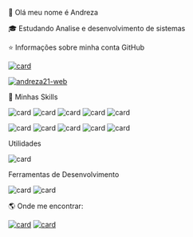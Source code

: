 💜 Olá meu nome é Andreza

🎓   Estudando Analise e desenvolvimento de sistemas


⭐ Informações sobre minha conta GitHub

[![card](https://github-readme-stats.vercel.app/api?username=andreza21-web&theme=dark)](https://github.com/andreza21-web/)


[![andreza21-web](https://github-readme-stats.vercel.app/api/top-langs/?username=andreza21-web&hide=html&layout=compact&theme=dark)](https://github.com/andreza21-web/)


🚀 Minhas Skills


![card](https://img.shields.io/badge/Angular-DD0031?style=for-the-badge&logo=angular&logoColor=white) ![card](https://img.shields.io/badge/Java-ED8B00?style=for-the-badge&logo=java&logoColor=white) ![card](https://img.shields.io/badge/JavaScript-323330?style=for-the-badge&logo=javascript&logoColor=F7DF1E) ![card](https://img.shields.io/badge/CSS3-1572B6?style=for-the-badge&logo=css3&logoColor=white) ![card](https://img.shields.io/badge/HTML5-E34F26?style=for-the-badge&logo=html5&logoColor=white) 

![card](https://img.shields.io/badge/Node.js-43853D?style=for-the-badge&logo=node.js&logoColor=white)
![card](https://img.shields.io/badge/TypeScript-007ACC?style=for-the-badge&logo=typescript&logoColor=white) 
![card](https://img.shields.io/badge/React-20232A?style=for-the-badge&logo=react&logoColor=61DAFB) ![card](https://img.shields.io/badge/React_Native-20232A?style=for-the-badge&logo=react&logoColor=61DAFB) ![card](https://img.shields.io/badge/Spring-6DB33F?style=for-the-badge&logo=spring&logoColor=white)


Utilidades

![card](https://camo.githubusercontent.com/cd2c1f5b088ba1f028522321edcfd6f364fecd3701a7a55a229bff91953c2f14/68747470733a2f2f696d672e736869656c64732e696f2f62616467652f2d496e736f6d6e69612d3333333333333f7374796c653d666c6174266c6f676f3d696e736f6d6e6961)

Ferramentas de Desenvolvimento

![card](https://camo.githubusercontent.com/194ae9b0be9bfd4caedab16de320d3987f4c144112461590a206262d21eb769b/68747470733a2f2f696d672e736869656c64732e696f2f62616467652f2d56697375616c25323053747564696f253230436f64652d3333333333333f7374796c653d666c6174266c6f676f3d76697375616c2d73747564696f2d636f6465266c6f676f436f6c6f723d303037414343)
![card](https://camo.githubusercontent.com/2f6623108744cbf8cb040279f861bf45e3c6b8245e81a2d805810e1ba5dcb80b/68747470733a2f2f696d672e736869656c64732e696f2f62616467652f2d4669676d612d3333333333333f7374796c653d666c6174266c6f676f3d6669676d61266c6f676f436f6c6f723d303037414343)


🌎  Onde me encontrar:

[![card](https://img.shields.io/badge/GitHub-100000?style=for-the-badge&logo=github&logoColor=white)](https://github.com/andreza21-web)
[![card](https://img.shields.io/badge/Gmail-D14836?style=for-the-badge&logo=gmail&logoColor=white)](andreza.21pessoa@gmail.com)